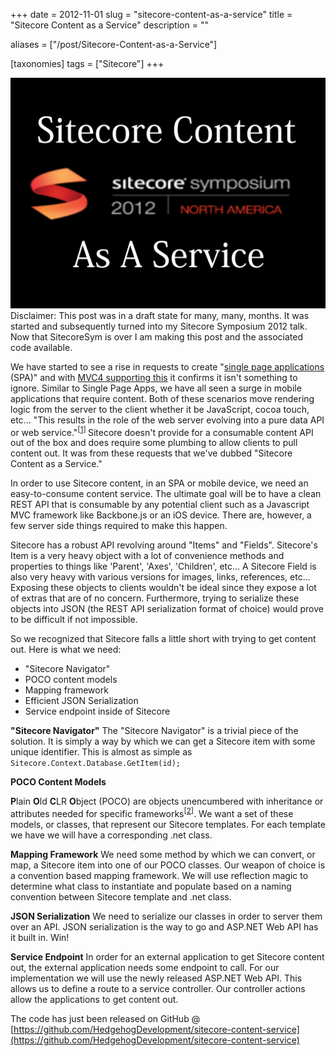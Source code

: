 +++
date = 2012-11-01
slug = "sitecore-content-as-a-service"
title = "Sitecore Content as a Service"
description = ""

aliases = ["/post/Sitecore-Content-as-a-Service"]

[taxonomies]
tags = ["Sitecore"]
+++

![](scaas.jpg)Disclaimer: This post was in a draft state for many, many, months. It was started and subsequently turned into my Sitecore Symposium 2012 talk. Now that SitecoreSym is over I am making this post and the associated code available.

<!-- more -->

We have started to see a rise in requests to create "[single page applications](https://en.wikipedia.org/wiki/Single_page_application) (SPA)" and with [MVC4 supporting this](http://www.asp.net/single-page-application) it confirms it isn't something to ignore. Similar to Single Page Apps, we have all seen a surge in mobile applications that require content. Both of these scenarios move rendering logic from the server to the client whether it be JavaScript, cocoa touch, etc... "This results in the role of the web server evolving into a pure data API or web service."<sup>[[1][1]] </sup>Sitecore doesn't provide for a consumable content API out of the box and does require some plumbing to allow clients to pull content out. It was from these requests that we've dubbed "Sitecore Content as a Service." 

In order to use Sitecore content, in an SPA or mobile device, we need an easy-to-consume content service. The ultimate goal will be to have a clean REST API that is consumable by any potential client such as a Javascript MVC framework like Backbone.js or an iOS device. There are, however, a few server side things required to make this happen.

Sitecore has a robust API revolving around "Items" and "Fields". Sitecore's Item is a very heavy object with a lot of convenience methods and properties to things like 'Parent', 'Axes', 'Children', etc... A Sitecore Field is also very heavy with various versions for images, links, references, etc... Exposing these objects to clients wouldn't be ideal since they expose a lot of extras that are of no concern. Furthermore, trying to serialize these objects into JSON (the REST API serialization format of choice) would prove to be difficult if not impossible.

So we recognized that Sitecore falls a little short with trying to get content out. Here is what we need:

- "Sitecore Navigator"
- POCO content models
- Mapping framework
- Efficient JSON Serialization
- Service endpoint inside of Sitecore

**"Sitecore Navigator"**
The "Sitecore Navigator" is a trivial piece of the solution. It is simply a way by which we can get a Sitecore item with some unique identifier. This is almost as simple as `Sitecore.Context.Database.GetItem(id);`

**POCO Content Models**

**P**lain **O**ld **C**LR **O**bject (POCO) are objects unencumbered with inheritance or attributes needed for specific frameworks<sup>[[2][2]]</sup>. We want a set of these models, or classes, that represent our Sitecore templates. For each template we have we will have a corresponding .net class.
 
**Mapping Framework**
We need some method by which we can convert, or map, a Sitecore item into one of our POCO classes. Our weapon of choice is a convention based mapping framework. We will use reflection magic to determine what class to instantiate and populate based on a naming convention between Sitecore template and .net class.

**JSON Serialization**
We need to serialize our classes in order to server them over an API. JSON serialization is the way to go and ASP.NET Web API has it built in. Win!

**Service Endpoint**
In order for an external application to get Sitecore content out, the external application needs some endpoint to call. For our implementation we will use the newly released ASP.NET Web API. This allows us to define a route to a service controller. Our controller actions allow the applications to get content out.

The code has just been released on GitHub @ [https://github.com/HedgehogDevelopment/sitecore-content-service](https://github.com/HedgehogDevelopment/sitecore-content-service)

[1]: https://en.wikipedia.org/wiki/Single_page_application
[2]: http://en.wikipedia.org/wiki/Plain_Old_CLR_Object